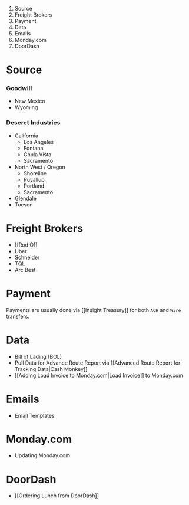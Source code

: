 1. Source
2. Freight Brokers
3. Payment
4. Data
5. Emails
6. Monday.com
7. DoorDash

# Source
### Goodwill
- New Mexico
- Wyoming
### Deseret Industries
- California
	- Los Angeles
	- Fontana
	- Chula Vista
	- Sacramento
- North West / Oregon
	- Shoreline
	- Puyallup
	- Portland
	- Sacramento
- Glendale
- Tucson

# Freight Brokers
- [[Rod O]]
- Uber
- Schneider
- TQL
- Arc Best

# Payment
Payments are usually done via [[Insight Treasury]] for both `ACH` and `Wire` transfers.

# Data
- Bill of Lading (BOL)
- Pull Data for Advance Route Report via [[Advanced Route Report for Tracking Data|Cash Monkey]]
- [[Adding Load Invoice to Monday.com|Load Invoice]] to Monday.com

# Emails
- Email Templates

# Monday.com
- Updating Monday.com

# DoorDash
- [[Ordering Lunch from DoorDash]]
